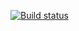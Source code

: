 [![Build status](https://ci.appveyor.com/api/projects/status/066x15u1cl3vj8u6?svg=true)](https://ci.appveyor.com/project/AleksandrEpishkin/patterns)